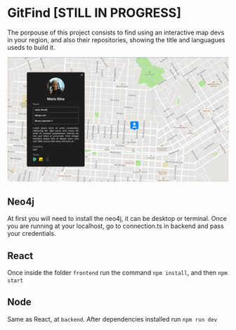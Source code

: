 # GitFind [STILL IN PROGRESS]
The porpouse of this project consists to find using an interactive map devs in your region, and also their repositories, showing the title and languagues useds to build it.

<img src="/img/map.png" width="800" >

## Neo4j
At first you will need to install the neo4j, it can be desktop or terminal. Once you are running at your localhost, go to connection.ts in backend and pass your credentials.

## React
Once inside the folder ```frontend``` run the command ```npm install```, and then ```npm start```

## Node
Same as React, at ```backend```. After dependencies installed run ```npm run dev```
